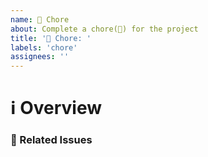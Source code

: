 ```yaml
---
name: 🧹 Chore
about: Complete a chore(🧹) for the project
title: '🧹 Chore: '
labels: 'chore'
assignees: ''
---
```


# ℹ Overview

<!--- Provide an overview of the chore -->

### 📝 Related Issues

<!--- Pin any related issues -->
